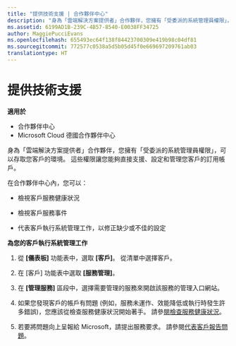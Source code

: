 ```yaml
---
title: "提供技術支援 | 合作夥伴中心"
description: "身為「雲端解決方案提供者」合作夥伴，您擁有「受委派的系統管理員權限」，可以存取您客戶的環境。"
ms.assetid: 6199AD1B-239C-4B57-8540-E0038FF34725
author: MaggiePucciEvans
ms.openlocfilehash: 655493ec64f138f84423700309e419b98c04df81
ms.sourcegitcommit: 772577c0538a5d5b05d45f0e669697209761ab03
translationtype: HT
---
```

# <a name="provide-technical-support"></a>提供技術支援

**適用於**

-  合作夥伴中心
-  Microsoft Cloud 德國合作夥伴中心

身為「雲端解決方案提供者」合作夥伴，您擁有「受委派的系統管理員權限」，可以存取您客戶的環境。 這些權限讓您能夠直接支援、設定和管理您客戶的訂用帳戶。

在合作夥伴中心內，您可以：

-   檢視客戶服務健康狀況

-   檢視客戶服務事件

-   代表客戶執行系統管理工作，以修正缺少或不佳的設定

**為您的客戶執行系統管理工作**

1.  從 **\[儀表板\]** 功能表中，選取 **\[客戶\]**。 從清單中選擇客戶。

2.  在 \[客戶\] 功能表中選取 **\[服務管理\]**。

3.  在 **\[管理服務\]** 區段中，選擇需要管理的服務來開啟該服務的管理入口網站。

4.  如果您發現客戶的帳戶有問題 (例如，服務未運作、效能降低或執行時發生許多錯誤)，您應該從檢查服務健康狀況開始著手。 請參[閱檢查服務健康狀況](check-service-health.md)。

5.  若要將問題向上呈報給 Microsoft，請提出服務要求。 請參閱[代表客戶報告問題](report-problems-on-behalf-of-a-customer.md)。

 

 



